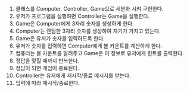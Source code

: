 1. 클래스를 Computer, Controller, Game으로 세분화 시켜 구현한다.
2. 유저가 프로그램을 실행하면 Controller는 Game을 실행한다.
3. Game은 Computer에게 3자리 숫자를 생성하게 한다. 
4. Computer는 랜덤한 3자리 숫자를 생성하여 자기가 가지고 있는다. 
5. Game은 유저가 숫자를 입력하도록 한다. 
6. 유저가 숫자를 입력하면 Computer에게 볼 카운트를 계산하게 한다. 
7. 컴퓨터는 볼 카운트를 알려주고 Game은 이 정보로 유저에게 힌트를 출력한다. 
8. 정답을 맞힐 때까지 반복한다. 
9. 정답이 되면 게임이 종료된다. 
10. Controller는 유저에게 재시작/종료 메시지를 받는다. 
11. 입력에 따라 재시작/종료한다.